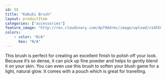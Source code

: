 ```yaml
---
id: 55
title: "Kabuki Brush"
layout: productItem
categories: ["accessories"]
feature_image: "http://res.cloudinary.com/dp79ddrmc/image/upload/v1455006447/products/kabukiBrush.jpg"
colors:
    - color: "N/A"
      hex: "N/A"
---
```

This brush is perfect for creating an excellent finish to polish off your look. Because it’s so dense, it can pick up fine powder and helps to gently blend it on your skin. You can even use this brush to soften your blush game for a light, natural glow.  It comes with a pouch which is great for travelling.